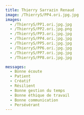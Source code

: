 ```yaml
---
title: Thierry Sarrazin Renaud
image: /ThierryS/PP4.ori.jpg.jpg
images:
  - /ThierryS/PP1.ori.jpg.jpg
  - /ThierryS/PP2.ori.jpg.png
  - /ThierryS/PP3.ori.jpg.jpg
  - /ThierryS/PP4.ori.jpg.jpg
  - /ThierryS/PP5.ori.jpg.jpg
  - /ThierryS/PP6.ori.jpg.jpg
  - /ThierryS/PP7.ori.jpg.jpg
  - /ThierryS/PP8.ori.jpg.jpg

messages: 
  - Bonne écoute
  - Patient
  - Créatif
  - Résilient
  - Bonne gestion du temps
  - Bonne éthique de travail
  - Bonne communication
  - Persévérant
---
```

